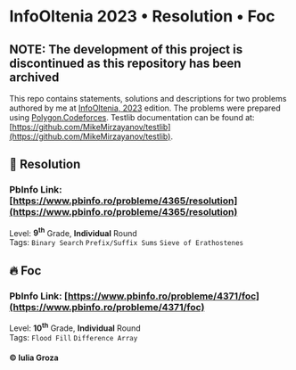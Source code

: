 # InfoOltenia 2023 • Resolution • Foc

## NOTE: The development of this project is discontinued as this repository has been archived

This repo contains statements, solutions and descriptions for two problems authored by me at [InfoOltenia, 2023](https://www.pbinfo.ro/?pagina=probleme-lista&id_concurs=130) edition. The problems were prepared using [Polygon.Codeforces](https://polygon.codeforces.com). Testlib documentation can be found at: [https://github.com/MikeMirzayanov/testlib](https://github.com/MikeMirzayanov/testlib).

## &#127919; Resolution
### PbInfo Link: [https://www.pbinfo.ro/probleme/4365/resolution](https://www.pbinfo.ro/probleme/4365/resolution)
Level: **9<sup>th</sup>** Grade, **Individual** Round <br>
Tags: `Binary Search` `Prefix/Suffix Sums` `Sieve of Erathostenes` 

## &#128293; Foc
### PbInfo Link: [https://www.pbinfo.ro/probleme/4371/foc](https://www.pbinfo.ro/probleme/4371/foc)
Level: **10<sup>th</sup>** Grade, **Individual** Round <br>
Tags: `Flood Fill` `Difference Array`

#### © Iulia Groza
